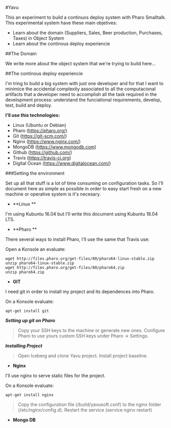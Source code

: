 #Yavu

This an experiment to build a continuos deploy system with Pharo Smalltalk. This experimental system have these main objetives:

* Learn about the domain (Suppliers, Sales, Beer production, Purchases, Taxes) in Object System
* Learn about the continous deploy experiencie

##The Domain

We write more about the object system that we're trying to build here...

##The continous deploy experiencie

I'm tring to build a big system with just one developer and for that I want to minimice the accidental complexity associated to all the computacional artifacts that a developer need to accomplish all the task required in the development process: understand the funciational requirements, develop, test, build and deploy.

**I'll use this technologies:**

* Linux (Ubuntu or Debian)
* Pharo (https://pharo.org/)
* Git (https://git-scm.com/)
* Nginx (https://www.nginx.com/)
* MongoDB (https://www.mongodb.com)
* Github (https://github.com/)
* Travis (https://travis-ci.org)
* Digital Ocean (https://www.digitalocean.com/)

###Setting the environment

Set up all that stuff is a lot of time consuming on configuration tasks. So I'll document here as simple as possible in order to easy start fresh on a new machine or operative system is it's necesary.

* **Linux **

I'm using Kubuntu 16.04 but I'll write this document using Kubuntu 18.04 LTS.

* **Pharo **

There several ways to install Pharo, I'll use the same that Travis use:

Open a Konsole an evaluate:

	wget http://files.pharo.org/get-files/80/pharo64-linux-stable.zip
	unzip pharo64-linux-stable.zip
	wget http://files.pharo.org/get-files/80/pharo64.zip
	unzip pharo64.zip

* **GIT**

I need git in order to install my project and its dependences into Pharo.

On a Konsole evaluate: 

	apt-get install git

***Setting up git on Pharo***

>Copy your SSH keys to the machine or generate new ones.
>Configure Pharo to use yours custom SSH keys under Pharo -> Settings.

***Installing Project***

>Open Iceberg and clone Yavu project.
>Install project baseline.

* **Nginx**

I'll use nginx to serve static files for the project.

On a Konsole evaluate:

	apt-get install nginx
	
>Copy the configuration file (/build/yavusoft.conf) to the nginx folder (/etc/nginx/config.d).
>Restart the service (service nginx restart)

* **Mongo DB**
